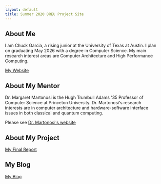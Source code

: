 ```yaml
---
layout: default
title: Summer 2020 DREU Project Site
---
```


## About Me
I am Chuck Garcia, a rising junior at the University of Texas at Austin. I plan on graduating May 2026 with a degree in Computer Science. My main research interest areas are Computer Architecture and High Performance Computing.

[My Website](https://www.cs.utexas.edu/~chuckg/)

## About My Mentor

Dr. Margaret Martonosi is the Hugh Trumbull Adams '35 Professor of Computer Science at Princeton University. Dr. Martonosi's research interests are in computer architecture and hardware-software interface issues in both classical and quantum computing.

Please see [Dr. Martonosi's website](https://www.princeton.edu/~mrm/)

## About My Project
[My Final Report](files/finalreport.pdf)

## My Blog
[My Blog](blog.html)
